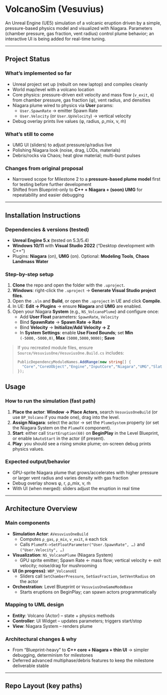 # VolcanoSim (Vesuvius)

An Unreal Engine (UE5) simulation of a volcanic eruption driven by a simple, pressure-based physics model and visualized with Niagara. Parameters (chamber pressure, gas fraction, vent radius) control plume behavior; an interactive UI is being added for real-time tuning.

---

## Project Status

### What’s implemented so far
- Unreal project set up (rebuilt on new laptop) and compiles cleanly  
- World map/level with a volcano location  
- Core physics: pressure-driven exit velocity and mass flow (`v_exit`, `ṁ`) from chamber pressure, gas fraction (φ), vent radius, and densities  
- Niagara plume wired to physics via **User** params:  
  - `User.SpawnRate` → emitter Spawn Rate  
  - `User.Velocity` (or `User.UpVelocity`) → vertical velocity  
- Debug overlay prints live values (φ, radius, ρ_mix, v, ṁ)

### What’s still to come
- UMG UI (sliders) to adjust pressure/φ/radius live  
- Polishing Niagara look (noise, drag, LODs, materials)  
- Debris/rocks via Chaos; heat glow material; multi-burst pulses

### Changes from original proposal
- Narrowed scope for Milestone 2 to a **pressure-based plume model** first for testing before further development  
- Shifted from Blueprint-only to **C++ + Niagara + (soon) UMG** for repeatability and easier debugging

---

## Installation Instructions

### Dependencies & versions (tested)
- **Unreal Engine 5.x** (tested on 5.3/5.4)  
- **Windows 10/11** with **Visual Studio 2022** (“Desktop development with C++”)  
- Plugins: **Niagara** (on), **UMG** (on). Optional: **Modeling Tools**, **Chaos** **Landmass** **Water**

### Step-by-step setup
1. **Clone** the repo and open the folder with the `.uproject`.  
2. **Windows**: right-click the `.uproject` → **Generate Visual Studio project files**.  
3. Open the `.sln` and **Build**, or open the `.uproject` in UE and click **Compile**.  
4. In UE: **Edit → Plugins** → ensure **Niagara** and **UMG** are enabled.  
5. Open your Niagara **System** (e.g., `NS_VolcanoPlume`) and configure once:
   - Add **User Float** parameters: `SpawnRate`, `Velocity`  
   - Bind **SpawnRate** → **Spawn Rate → Rate**  
   - Bind **Velocity** → **Initialize/Add Velocity → Z**  
   - In **System Settings**: enable **Use Fixed Bounds**; set **Min** `(-5000,-5000,0)`, **Max** `(5000,5000,9000)`; **Save**

> If you recreated module files, ensure `Source/VesuviusOne/VesuviusOne.Build.cs` includes:
> ```csharp
> PublicDependencyModuleNames.AddRange(new string[] {
>   "Core","CoreUObject","Engine","InputCore","Niagara","UMG","Slate","SlateCore","PhysicsCore"
> });
> ```

## Usage

### How to run the simulation (fast path)
1. **Place the actor**: **Window → Place Actors**, search `VesuviusOneBuild` (or use `BP_Volcano` if you made one), drag into the level.  
2. **Assign Niagara**: select the actor → set the `PlumeSystem` property (or set the Niagara System on the `PlumeFX` component).  
3. **Start**: either call `StartEruption(60)` on **BeginPlay** in the Level Blueprint, or enable `bAutoStart` in the actor (if present).  
4. **Play**: you should see a rising smoke plume; on-screen debug prints physics values.

### Expected output/behavior
- GPU-sprite Niagara plume that grows/accelerates with higher pressure or larger vent radius and varies density with gas fraction  
- Debug overlay shows φ, r, ρ_mix, v, ṁ  
- With UI (when merged): sliders adjust the eruption in real time

---

## Architecture Overview

### Main components
- **Simulation Actor**: `AVesuviusOneBuild`  
  - Computes `ρ_gas`, `ρ_mix`, `v_exit`, `ṁ` each tick  
  - Calls `PlumeFX->SetFloatParameter("User.SpawnRate", …)` and `("User.Velocity", …)`
- **Visualization**: `NS_VolcanoPlume` (Niagara System)  
  - GPU sprite emitter; Spawn Rate ← mass flow; vertical velocity ← exit velocity; noise/drag for mushrooming
- **UI (in progress)**: `WBP_VolcanoUI`  
  - Sliders call `SetChamberPressure`, `SetGasFraction`, `SetVentRadius` on the actor
- **Orchestration**: Level Blueprint or `VesuviusOneGameModeBase`  
  - Starts eruptions on BeginPlay; can spawn actors programmatically

### Mapping to UML design
- **Entity**: Volcano (Actor) – state + physics methods  
- **Controller**: UI Widget – updates parameters; triggers start/stop  
- **View**: Niagara System – renders plume

### Architectural changes & why
- From “Blueprint-heavy” to **C++ core + Niagara + thin UI** → simpler debugging, determinism for milestones  
- Deferred advanced multiphase/debris features to keep the milestone deliverable stable

---

## Repo Layout (key paths)
